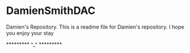 # DamienSmithDAC
Damien's Repository.
This is a readme file for Damien's repository.
I hope you enjoy your stay

********* ^_^ *********